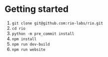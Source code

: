# Getting started

1. `git clone git@github.com:rio-labs/rio.git`
2. `cd rio`
3. `python -m pre_commit install`
4. `npm install`
5. `npm run dev-build`
6. `npm run website`
